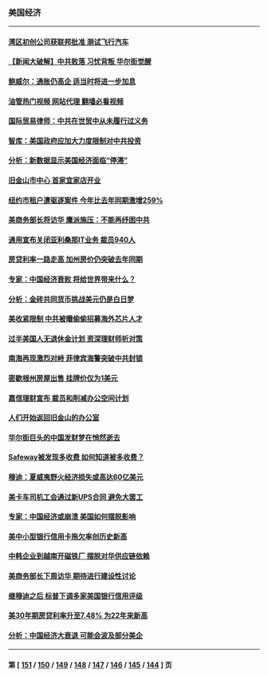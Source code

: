 ### 美国经济
---
#### [湾区初创公司获联邦批准 测试飞行汽车](../../pages/ncid1078158/n14061474.md?08261245) 
#### [【新闻大破解】中共败落 习忧背叛 华尔街觉醒](../../pages/ncid1078158/n14061272.md?08261245) 
#### [鲍威尔：通胀仍高企 适当时将进一步加息](../../pages/ncid1078158/n14061263.md?08261245) 
#### [油管热门视频 网站代理 翻墙必看视频](http://138.2.39.72:81/youtube.html?epic-marker?08261245)
#### [国际贸易律师：中共在世贸中从未履行过义务](../../pages/ncid1078158/n14060603.md?08261245) 
#### [智库：美国政府应加大力度限制对中共投资](../../pages/ncid1078158/n14057588.md?08261245) 
#### [分析：新数据显示美国经济面临“停滞”](../../pages/ncid1078158/n14061104.md?08261245) 
#### [旧金山市中心 首家宜家店开业](../../pages/ncid1078158/n14060983.md?08261245) 
#### [纽约市租户遭驱逐案件 今年比去年同期激增259%](../../pages/ncid1078158/n14060851.md?08261245) 
#### [美商务部长将访华 鹰派施压：不能再纾困中共](../../pages/ncid1078158/n14060716.md?08261245) 
#### [通用宣布关闭亚利桑那IT业务 裁员940人](../../pages/ncid1078158/n14060697.md?08261245) 
#### [房贷利率一路走高 加州房价仍突破去年同期](../../pages/ncid1078158/n14060630.md?08261245) 
#### [专家：中国经济衰败 将给世界带来什么？](../../pages/ncid1078158/n14059746.md?08261245) 
#### [分析：金砖共同货币挑战美元仍是白日梦](../../pages/ncid1078158/n14060563.md?08261245) 
#### [美收紧限制 中共被曝偷偷招募海外芯片人才](../../pages/ncid1078158/n14060258.md?08261245) 
#### [过半美国人无退休金计划 资深理财师析对策](../../pages/ncid1078158/n14060069.md?08261245) 
#### [南海再现激烈对峙 菲律宾海警突破中共封锁](../../pages/ncid1078158/n14059541.md?08261245) 
#### [密歇根州房屋出售 挂牌价仅为1美元](../../pages/ncid1078158/n14059434.md?08261245) 
#### [嘉信理财宣布 裁员和削减办公空间计划](../../pages/ncid1078158/n14059432.md?08261245) 
#### [人们开始返回旧金山的办公室](../../pages/ncid1078158/n14059419.md?08261245) 
#### [华尔街巨头的中国发财梦在悄然逝去](../../pages/ncid1078158/n14059247.md?08261245) 
#### [Safeway被发现多收费 如何知道被多收费？](../../pages/ncid1078158/n14059404.md?08261245) 
#### [穆迪：夏威夷野火经济损失或高达60亿美元](../../pages/ncid1078158/n14059384.md?08261245) 
#### [美卡车司机工会通过新UPS合同 避免大罢工](../../pages/ncid1078158/n14059160.md?08261245) 
#### [专家：中国经济或崩溃 美国如何摆脱影响](../../pages/ncid1078158/n14059150.md?08261245) 
#### [美中小型银行信用卡拖欠率创历史新高](../../pages/ncid1078158/n14059138.md?08261245) 
#### [中韩企业到越南开磁铁厂 摆脱对华供应链依赖](../../pages/ncid1078158/n14059037.md?08261245) 
#### [美商务部长下周访华 期待进行建设性讨论](../../pages/ncid1078158/n14058858.md?08261245) 
#### [继穆迪之后 标普下调多家美国银行信用评级](../../pages/ncid1078158/n14058728.md?08261245) 
#### [美30年期房贷利率升至7.48% 为22年来新高](../../pages/ncid1078158/n14058599.md?08261245) 
#### [分析：中国经济大衰退 可能会波及部分美企](../../pages/ncid1078158/n14058420.md?08261245) 

---
#### 第 [ [151](./151.md?08261245) / [150](./150.md?08261245) / [149](./149.md?08261245) / [148](./148.md?08261245) / [147](./147.md?08261245) / [146](./146.md?08261245) / [145](./145.md?08261245) / [144](./144.md?08261245) ] 页
